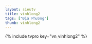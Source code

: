 ```yaml
---
layout: sieutv
title: vinhlong2
tags: ["Địa Phương"]
thumb: vinhlong2
---
```

{% include tvpro key="vn_vinhlong2" %}
